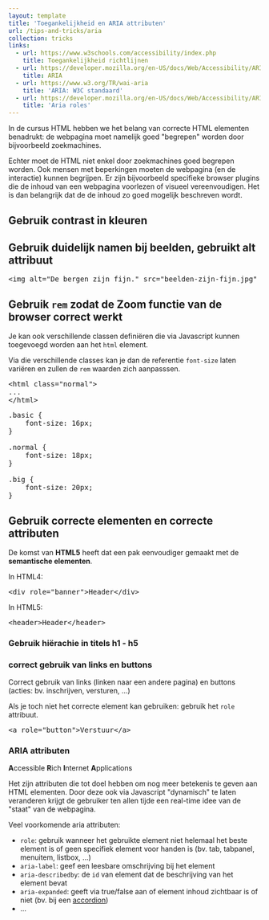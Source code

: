 ```yaml
---
layout: template
title: 'Toegankelijkheid en ARIA attributen'
url: /tips-and-tricks/aria
collection: tricks
links:
  - url: https://www.w3schools.com/accessibility/index.php
    title: Toegankelijkheid richtlijnen
  - url: https://developer.mozilla.org/en-US/docs/Web/Accessibility/ARIA
    title: ARIA
  - url: https://www.w3.org/TR/wai-aria
    title: 'ARIA: W3C standaard'
  - url: https://developer.mozilla.org/en-US/docs/Web/Accessibility/ARIA/Roles
    title: 'Aria roles'
---
```

In de cursus HTML hebben we het belang van correcte HTML elementen benadrukt: de webpagina moet namelijk goed "begrepen" worden door bijvoorbeeld zoekmachines.

Echter moet de HTML niet enkel door zoekmachines goed begrepen worden. Ook mensen met beperkingen moeten de webpagina (en de interactie) kunnen begrijpen. Er zijn bijvoorbeeld specifieke browser plugins die de inhoud van een webpagina voorlezen of visueel vereenvoudigen. Het is dan belangrijk dat de de inhoud zo goed mogelijk beschreven wordt.

## Gebruik contrast in kleuren

## Gebruik duidelijk namen bij beelden, gebruikt alt attribuut

<pre data-enlighter-theme="beyond" data-enlighter-language="html">
&lt;img alt="De bergen zijn fijn." src="beelden-zijn-fijn.jpg" /&gt;
</pre>

## Gebruik <code>rem</code> zodat de Zoom functie van de browser correct werkt

Je kan ook verschillende classen definiëren die via Javascript kunnen toegevoegd worden aan het <code>html</code> element.

Via die verschillende classes kan je dan de referentie <code>font-size</code> laten variëren en zullen de <code>rem</code> waarden zich aanpasssen.

<pre data-enlighter-theme="beyond" data-enlighter-language="html">
&lt;html class="normal"&gt;
...
&lt;/html&gt;
</pre>

<pre data-enlighter-theme="beyond" data-enlighter-language="css">
.basic {
    font-size: 16px;
}

.normal {
    font-size: 18px;
}

.big {
    font-size: 20px;
}
</pre>

## Gebruik correcte elementen en correcte attributen

De komst van <strong>HTML5</strong> heeft dat een pak eenvoudiger gemaakt met de <strong>semantische elementen</strong>.

In HTML4:
<pre data-enlighter-theme="beyond" data-enlighter-language="html">
&lt;div role="banner"&gt;Header&lt;/div&gt;
</pre>

In HTML5:
<pre data-enlighter-theme="beyond" data-enlighter-language="html">
&lt;header&gt;Header&lt;/header&gt;
</pre>

### Gebruik hiërachie in titels h1 - h5

### correct gebruik van links en buttons
Correct gebruik van links (linken naar een andere pagina) en buttons (acties: bv. inschrijven, versturen, ...)

Als je toch niet het correcte element kan gebruiken: gebruik het <code>role</code> attribuut.

<pre data-enlighter-theme="beyond" data-enlighter-language="html">
&lt;a role="button"&gt;Verstuur&lt;/a&gt;
</pre>

### ARIA attributen

<quote><strong>A</strong>ccessible <strong>R</strong>ich <strong>I</strong>nternet <strong>A</strong>pplications</quote>

Het zijn attributen die tot doel hebben om nog meer betekenis te geven aan HTML elementen. Door deze ook via Javascript "dynamisch" te laten veranderen krijgt de gebruiker ten allen tijde een real-time idee van de "staat" van de webpagina.

Veel voorkomende aria attributen:
* <code>role</code>: gebruik wanneer het gebruikte element niet helemaal het beste element is of geen specifiek element voor handen is (bv. tab, tabpanel, menuitem, listbox, ...)
* <code>aria-label</code>: geef een leesbare omschrijving bij het element
* <code>aria-describedby</code>: de <code>id</code> van element dat de beschrijving van het element bevat
* <code>aria-expanded</code>: geeft via true/false aan of element inhoud zichtbaar is of niet (bv. bij een <a target="_blank" href="https://getbootstrap.com/docs/5.1/components/accordion/">accordion</a>)
* ...
